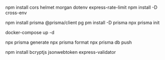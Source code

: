 npm install cors helmet morgan dotenv express-rate-limit
npm install -D cross-env

npm install prisma @prisma/client pg
pm install -D prisma
npx prisma init

docker-compose up -d

npx prisma generate
npx prisma format
npx prisma db push

npm install bcryptjs jsonwebtoken express-validator